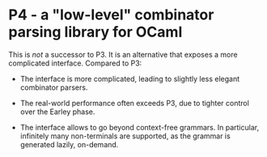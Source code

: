 # P4 - a "low-level" combinator parsing library for OCaml

This is *not* a successor to P3. It is an alternative that exposes a
more complicated interface. Compared to P3:

  * The interface is more complicated, leading to slightly less
    elegant combinator parsers.

  * The real-world performance often exceeds P3, due to tighter
    control over the Earley phase.
    
  * The interface allows to go beyond context-free grammars. In
    particular, infinitely many non-terminals are supported, as the
    grammar is generated lazily, on-demand.
    


